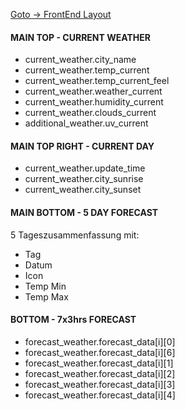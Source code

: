 [Goto -> FrontEnd Layout](/frontend/layout.md)

#### MAIN TOP - CURRENT WEATHER

- current_weather.city_name
- current_weather.temp_current
- current_weather.temp_current_feel
- current_weather.weather_current
- current_weather.humidity_current
- current_weather.clouds_current
- additional_weather.uv_current

#### MAIN TOP RIGHT - CURRENT DAY

- current_weather.update_time
- current_weather.city_sunrise
- current_weather.city_sunset

#### MAIN BOTTOM - 5 DAY FORECAST

5 Tageszusammenfassung mit:

- Tag
- Datum
- Icon
- Temp Min
- Temp Max

#### BOTTOM - 7x3hrs FORECAST

- forecast_weather.forecast_data[i][0]
- forecast_weather.forecast_data[i][6]
- forecast_weather.forecast_data[i][1]
- forecast_weather.forecast_data[i][2]
- forecast_weather.forecast_data[i][3]
- forecast_weather.forecast_data[i][4]
